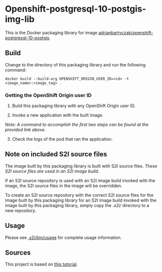 
# Openshift-postgresql-10-postgis-img-lib

This is the Docker packaging library for image [adrianbartyczak/openshift-postgresql-10-postgis](https://hub.docker.com/r/adrianbartyczak/openshift-postgresql-10-postgis/).

## Build

Change to the directory of this packaging library and run the following command:

    docker build --build-arg OPENSHIFT_ORIGIN_USER_ID=<id> -t <image_name>:<image_tag> .

### Getting the OpenShift Origin user ID

1. Build this packaging library with any OpenShift Origin user ID.

2. Invoke a new application with the built image.

*Note: A command to accomplish the first two steps can be found at the provided link above.*

3. Check the logs of the pod that ran the application.

## Note on included S2I source files

The image built by this packaging library is built with S2I source files. *These S2I source files are used in an S2I image build.*

If an S2I source repository is used with an S2I image build invoked with the image, the S2I source files in the image will be overridden.

To create an S2I source repository with the correct S2I source files for the image built by this packaging library for an S2I image build invoked with the image built by this packaging library, simply copy the *.s2i/* directory to a new repository.

## Usage

Please see [.s2i/bin/usage](.s2i/bin/usage) for complete usage information.

## Sources

This project is based on [this tutorial](https://blog.openshift.com/create-s2i-builder-image/).

